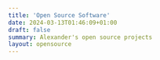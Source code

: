 ```yaml
---
title: 'Open Source Software'
date: 2024-03-13T01:46:09+01:00
draft: false
summary: Alexander's open source projects
layout: opensource
---
```

